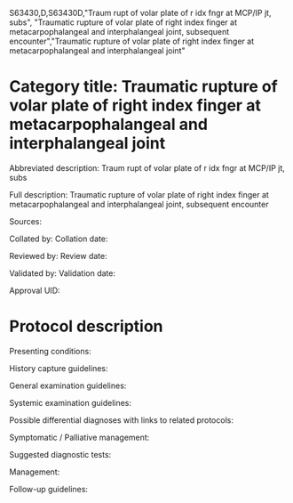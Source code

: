 S63430,D,S63430D,"Traum rupt of volar plate of r idx fngr at MCP/IP jt, subs", "Traumatic rupture of volar plate of right index finger at metacarpophalangeal and interphalangeal joint, subsequent encounter","Traumatic rupture of volar plate of right index finger at metacarpophalangeal and interphalangeal joint"
# Category title: Traumatic rupture of volar plate of right index finger at metacarpophalangeal and interphalangeal joint

Abbreviated description: Traum rupt of volar plate of r idx fngr at MCP/IP jt, subs

Full description: Traumatic rupture of volar plate of right index finger at metacarpophalangeal and interphalangeal joint, subsequent encounter

Sources:

Collated by:
Collation date:

Reviewed by:
Review date:

Validated by:
Validation date:

Approval UID:

# Protocol description

Presenting conditions:

History capture guidelines:

General examination guidelines:

Systemic examination guidelines:

Possible differential diagnoses with links to related protocols:

Symptomatic / Palliative management:

Suggested diagnostic tests:

Management:

Follow-up guidelines:
